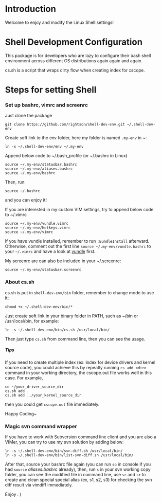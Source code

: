 Introduction
===================

Welcome to enjoy and modify the Linux Shell settings!

Shell Development Configuration
===================

This package is for developers who are lazy to configure their bash shell environment across different OS distributions again again and again.

cs.sh is a script that wraps dirty flow when creating index for cscope.

Steps for setting Shell
============

### Set up bashrc, vimrc and screenrc

Just clone the package

	git clone https://github.com/rightson/shell-dev-env.git ~/.shell-dev-env

Create soft link to the env folder, here my folder is named `.my-env` in ~:

	ln -s ~/.shell-dev-env/env ~/.my-env

Append below code to ~/.bash_profile (or ~/.bashrc in Linux)
 
	source ~/.my-env/statusbar.bashrc
	source ~/.my-env/aliases.bashrc 
	source ~/.my-env/bashrc

Then, run

	source ~/.bashrc
	
and you can enjoy it!
	
If you are interested in my custom VIM settings, try to append below code to ~/.vimrc

	source ~/.my-env/vundle.vimrc  
	source ~/.my-env/hotkeys.vimrc
	source ~/.my-env/vimrc
	
If you have vundle installed, remember to run `:BundleInstall` afterward. 
Otherwise, comment out the first line `source ~/.my-env/vundle.bashrc` to your `~/.vimrc`
 and have a look at [vundle](https://github.com/gmarik/vundle) first.

My screenrc are can also be included in your ~/.screenrc:

	source ~/.my-env/statusbar.screenrc


### About cs.sh

cs.sh is put in `shell-dev-env/bin` folder, remember to change mode to use it:

	chmod +x ~/.shell-dev-env/bin/*

Just create soft link in your binary folder in PATH, such as ~/bin or /usr/local/bin, for example:

	ln -s ~/.shell-dev-env/bin/cs.sh /usr/local/bin/	
Then just type `cs.sh` from command line, then you can see the usage.

##### Tips

If you need to create multiple index (ex: index for device drivers and kernel source code), you could achieve this by repeatly running `cs add <dir>` command in your working directory, the cscope.out file works well in this case. For example,

	cd ~/your_driver_source_dir
	cs.sh add .
	cs.sh add ../your_kernel_source_dir
	
then you could get `cscope.out` file immediately.

Happy Coding~


### Magic svn command wrapper

If you have to work with Subversion command line client and you are also a VIMer, you can try to use my svn solution by adding below:

	ln -s ~/.shell-dev-env/bin/svn-diff.sh /usr/local/bin/
	ln -s ~/.shell-dev-env/bin/list-svn-diff.sh /usr/local/bin/

After that, source your bashrc file again (you can run `so` in console if you had `source` *aliases.bashrc* already), then, run `s` in your svn working copy folder, you can see the modified file in command line, use `sc` and `sr` to create and clean special special alias (ex, s1, s2, s3) for checking the svn diff result via vimdiff immediately.


Enjoy : )

